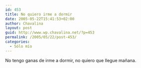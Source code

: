 ```yaml
---
id: 453
title: No quiero irme a dormir
date: 2005-05-22T15:41:53+02:00
author: Chavalina
layout: post
guid: http://www.wp.chavalina.net/?p=453
permalink: /2005/05/22/post-453/
categories:
  - Sólo mío
---
```

No tengo ganas de irme a dormir, no quiero que llegue mañana.